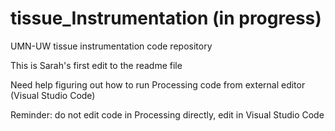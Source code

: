 # tissue_Instrumentation (in progress)
UMN-UW tissue instrumentation code repository

This is Sarah's first edit to the readme file

Need help figuring out how to run Processing code from external editor (Visual Studio Code)

Reminder: do not edit code in Processing directly, edit in Visual Studio Code
